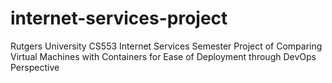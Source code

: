 # internet-services-project
Rutgers University CS553 Internet Services Semester Project of Comparing Virtual Machines with Containers for Ease of Deployment through DevOps Perspective
